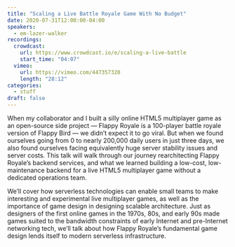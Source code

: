 ```yaml
---
title: "Scaling a Live Battle Royale Game With No Budget"
date: 2020-07-31T12:00:00-04:00
speakers:
  - em-lazer-walker
recordings:
  crowdcast:
    url: https://www.crowdcast.io/e/scaling-a-live-battle
    start_time: "04:07"
  vimeo:
    url: https://vimeo.com/447357320
    length: "28:12"
categories:
  - stuff
draft: false
---
```


When my collaborator and I built a silly online HTML5 multiplayer game as an open-source side project — Flappy Royale is a 100-player battle royale version of Flappy Bird — we didn’t expect it to go viral. But when we found ourselves going from 0 to nearly 200,000 daily users in just three days, we also found ourselves facing equivalently huge server stability issues and server costs. This talk will walk through our journey rearchitecting Flappy Royale’s backend services, and what we learned building a low-cost, low-maintenance backend for a live HTML5 multiplayer game without a dedicated operations team.

We’ll cover how serverless technologies can enable small teams to make interesting and experimental live multiplayer games, as well as the importance of game design in designing scalable architecture. Just as designers of the first online games in the 1970s, 80s, and early 90s made games suited to the bandwidth constraints of early Internet and pre-Internet networking tech, we’ll talk about how Flappy Royale’s fundamental game design lends itself to modern serverless infrastructure.
